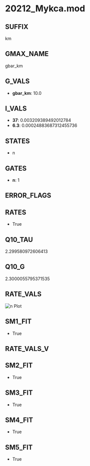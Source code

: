 # 20212_Mykca.mod

## SUFFIX

km

## GMAX_NAME

gbar_km

## G_VALS

- **gbar_km**: 10.0

## I_VALS

- **37**: 0.003209389492012784
- **6.3**: 0.00024883687312455736

## STATES

- n

## GATES

- **n**: 1

## ERROR_FLAGS


## RATES

- True

## Q10_TAU

2.299580972606413

## Q10_G

2.3000055795371535

## RATE_VALS

![n Plot](/Users/pbozelos/Dropbox/icg-Chai-Panos/supermodels/output_markdown_files/K/20212_Mykca.mod/images/n.png)

## SM1_FIT

- True

## RATE_VALS_V

## SM2_FIT

- True

## SM3_FIT

- True

## SM4_FIT

- True

## SM5_FIT

- True

